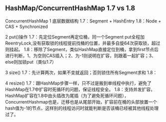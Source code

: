 ## HashMap/ConcurrentHashMap 1.7 vs 1.8





ConcurrentHashMap
1 底层数据结构
1.7：Segment + HashEntry
1.8：Node + CAS + Synchronized

2 put()操作
1.7：先定位Segment再定位桶，同一个Segment put全程加ReentryLock,没有获取锁的线程提前找桶的位置，并最多自旋64次获取锁，超过则挂起。
1.8：移除了Segment，类似HashMap直接定位到桶，拿到first节点后进行判断，1、为空则CAS插入；2、为-1则说明在扩容，则跟着一起扩容；3、else则加锁put（类似1.7）

3 size()
1.7：先计算两次，如果不变就返回；否则锁住所有Segment求和
1.8：

4 resize()
1.7：跟HashMap步骤一样，只不过是搬到单线程中执行，避免了HashMap在1.7中扩容时死循环的问题，保证线程安全。
1.8：支持并发扩容，HashMap扩容在1.8中由头插改为尾插（为了避免死循环问题），ConcurrentHashmap也是，迁移也是从尾部开始，扩容前在桶的头部放置一个hash值为-1的节点，这样别的线程访问时就能判断是否该桶已经被其他线程处理过了。

